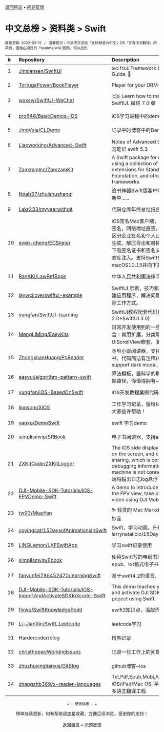 <a href="https://gitee.com/GrowingGit/GitHub-Chinese-Top-Charts#github中文排行榜">返回目录</a> • <a href="/content/docs/feedback.md">问题反馈</a>

# 中文总榜 > 资料类 > Swift
<sub>数据更新: 2022-03-15&nbsp;&nbsp;&nbsp;/&nbsp;&nbsp;&nbsp;温馨提示：中文项目泛指「文档母语为中文」OR「含有中文翻译」的项目，通常在项目的「readme/wiki/官网」可以找到</sub>

|#|Repository|Description|Stars|Updated|
|:-|:-|:-|:-|:-|
|1|[Jinxiansen/SwiftUI](https://github.com/Jinxiansen/SwiftUI)|`SwiftUI` Framework  Learning and Usage Guide. 🚀 |4096|2022-02-17|
|2|[TortugaPower/BookPlayer](https://github.com/TortugaPower/BookPlayer)|Player for your DRM-free audiobooks|792|2022-03-14|
|3|[wxxsw/SwiftUI-WeChat](https://github.com/wxxsw/SwiftUI-WeChat)|🇨🇳 Learn how to make WeChat with SwiftUI. 微信 7.0 🟢|787|2022-03-06|
|4|[pro648/BasicDemos-iOS](https://github.com/pro648/BasicDemos-iOS)|iOS学习进程中的demo汇总|377|2022-03-05|
|5|[JmoVxia/CLDemo](https://github.com/JmoVxia/CLDemo)|记录平时博客中的Demo，持续更新|370|2022-02-14|
|6|[Liaoworking/Advanced-Swift](https://github.com/Liaoworking/Advanced-Swift)|Notes of Advanced Swift. 《swift进阶》学习笔记 swift 5.3|316|2022-02-11|
|7|[ZamzamInc/ZamzamKit](https://github.com/ZamzamInc/ZamzamKit)|A Swift package for rapid development using a collection of micro utility extensions for Standard Library, Foundation, and other native frameworks.|251|2022-03-13|
|8|[Noah37/zhuishushenqi](https://github.com/Noah37/zhuishushenqi)|追书神器Swift版客户端（非官方）。 不断更新中......|219|2022-01-06|
|9|[Lakr233/myyearwithgit](https://github.com/Lakr233/myyearwithgit)|代码仓库年终总结报告。|176|2022-01-10|
|10|[even-cheng/ECSigner](https://github.com/even-cheng/ECSigner)|iOS签名Mac客户端，iPhone客户端，一键签名，网络地址直签，多文件同步签，自动区分企业签名和个人证书，一键Assets.car生成、解压导出和替换,自动注册设备并更新下载签名证书和签名文件进行签名，支持动态库注入。支持Swift5和iOS14，macOS10.15并向下兼容。|148|2022-03-09|
|11|[RanKKI/LawRefBook](https://github.com/RanKKI/LawRefBook)|中华人民共和国法律手册|129|2022-03-14|
|12|[jaywcjlove/swiftui-example](https://github.com/jaywcjlove/swiftui-example)|SwiftUI 示例，技巧和技术集合，帮助我构建应用程序，解决问题以及了解SwiftUI的实际工作方式。|55|2022-03-09|
|13|[yungfan/SwiftUI-learning](https://github.com/yungfan/SwiftUI-learning)|SwiftUI教程配套代码(SwiftUI+SwiftUI 2.0+SwiftUI 3.0)|53|2021-12-30|
|14|[MengLiMing/EasyKits](https://github.com/MengLiMing/EasyKits)|日常开发使用到的一些简单封装，目前包含：常用扩展，分类导航，类似简书的UIScrollView嵌套、复杂列表等|39|2022-02-18|
|15|[ZhongshanHuang/PoReader](https://github.com/ZhongshanHuang/PoReader)|本地小说阅读器，支持深色模式，Wifi传书，代码简洁有注释(local text reader, support dark modal, upload text by wifi)|32|2021-10-20|
|16|[easyui/algorithm-pattern-swift](https://github.com/easyui/algorithm-pattern-swift)|算法模板，最科学的刷题方式，最快速的刷题路径，你值得拥有~|30|2021-11-07|
|17|[yungfan/iOS-BasedOnSwift](https://github.com/yungfan/iOS-BasedOnSwift)|iOS开发教程案例代码|27|2022-01-19|
|18|[lionsom/XiOS](https://github.com/lionsom/XiOS)|工作学习记录，留给以后的自己。希望能给大家些许帮助！|24|2022-03-03|
|19|[yaoxp/DemoSwift](https://github.com/yaoxp/DemoSwift)|swift 学习demo|22|2022-03-10|
|20|[simplismvip/SRBook](https://github.com/simplismvip/SRBook)|电子书阅读器，支持epub和txt格式|21|2022-01-05|
|21|[ZXKitCode/ZXKitLogger](https://github.com/ZXKitCode/ZXKitLogger)|The iOS side displays the output log log on the screen, and can generate log file sharing, which is convenient for debugging information when the real machine is not connected to xcode. iOS端将输出日志log悬浮 ...|21|2021-12-26|
|22|[DJI-Mobile-SDK-Tutorials/iOS-FPVDemo-Swift](https://github.com/DJI-Mobile-SDK-Tutorials/iOS-FPVDemo-Swift)|A demo to introduce how to implement the FPV view, take photo and record video using DJI Mobile SDK.|16|2021-10-11|
|23|[tw93/MiaoYan](https://github.com/tw93/MiaoYan)|⛷  轻灵的 Mac Markdown 笔记本伴你写出妙言|14|2022-02-07|
|24|[coyingcat/15DaysofAnimationsinSwift](https://github.com/coyingcat/15DaysofAnimationsinSwift)|Swift，学习动画，升级原版本 ， larrynatalicio/15DaysofAnimationsinSwift|9|2022-01-26|
|25|[LINGLemon/LXFSwiftApp](https://github.com/LINGLemon/LXFSwiftApp)|学习swift记录使用|8|2021-09-29|
|26|[simplismvip/Ebook](https://github.com/simplismvip/Ebook)|使用Swift写的电纸书阅读器，目前支持epub、txt格式电子书。|7|2021-09-18|
|27|[fanyunfei786452470/learningSwift](https://github.com/fanyunfei786452470/learningSwift)|基于swift4.2的语言、框架、项目学习|6|2022-02-24|
|28|[DJI-Mobile-SDK-Tutorials/iOS-ImportAndActivateSDKInXcode-Swift](https://github.com/DJI-Mobile-SDK-Tutorials/iOS-ImportAndActivateSDKInXcode-Swift)|This demo teaches you how to import and activate DJI SDK in your Xcode project using Swift.|6|2021-10-11|
|29|[flywo/SwiftKnowledgePoint](https://github.com/flywo/SwiftKnowledgePoint)|swift3知识点，温故而知新！|6|2021-12-01|
|30|[Li-JianXin/Swift_Leetcode](https://github.com/Li-JianXin/Swift_Leetcode)|leetcode学习|5|2022-01-19|
|31|[Hardercoder/blog](https://github.com/Hardercoder/blog)|博客记录|5|2021-10-15|
|32|[christhoper/WorkingIssues](https://github.com/christhoper/WorkingIssues)|记录一些工作上的问题、优秀博客等|4|2021-11-23|
|33|[zhuzhuxingtianxia/GitBlog](https://github.com/zhuzhuxingtianxia/GitBlog)|github博客~ios|3|2021-12-10|
|34|[zhangzhb369/x-reader-languages](https://github.com/zhangzhb369/x-reader-languages)|Txt,Pdf,Epub,Mobi,Azw book reader for iOS/iPad/Mac OS. 苹果多平台文档阅读器.多语言翻译工程.|3|2021-12-04|

<div align="center">
    <p><sub>↓ -- 感谢读者 -- ↓</sub></p>
    榜单持续更新，如有帮助请加星收藏，方便后续浏览，感谢你的支持！
</div>

<br/>

<div align="center"><a href="https://gitee.com/GrowingGit/GitHub-Chinese-Top-Charts#github中文排行榜">返回目录</a> • <a href="/content/docs/feedback.md">问题反馈</a></div>
